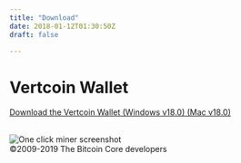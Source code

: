 ```yaml
---
title: "Download"
date: 2018-01-12T01:30:50Z
draft: false

---
```



<!-- # Desktop Wallet -->










# Vertcoin Wallet

<a href="https://github.com/vertcoin-project/One-Click-Miner/releases/download/1.2.3.0/VertcoinOneClickMinerSetup.msi">Download the Vertcoin Wallet (Windows v18.0) (Mac v18.0)</a>
<br>
<br>

<div class="flex flex-wrap align-center justify-center downloadPicture">
      <div class="w-full sm:w-1/2 md:w-1/3 px-4 mb-12">
        <img src="/images/core.png" alt="One click miner screenshot">
      </div>
      &copy;2009-2019 The Bitcoin Core developers
</div>








